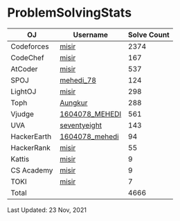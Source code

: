 # ProblemSolvingStats


| OJ | Username | Solve Count |
| -- | -------- | ----------- |
| Codeforces | [misir](https://codeforces.com/profile/misir) | 2374 |
| CodeChef | [misir](https://www.codechef.com/users/misir) | 167 |
| AtCoder | [misir](https://atcoder.jp/users/misir) | 537 |
| SPOJ | [mehedi_78](https://www.spoj.com/users/mehedi_78/) | 124 | 
| LightOJ | [misir](https://lightoj.com/user/misir) | 298 | 
| Toph | [Aungkur](https://toph.co/u/Aungkur) | 288 |
| Vjudge | [1604078_MEHEDI](https://vjudge.net/user/1604078_MEHEDI) | 561 |
| UVA | [seventyeight](https://onlinejudge.org/index.php?option=com_onlinejudge&Itemid=8&page=show_authorstats&userid=896795) | 143 |
| HackerEarth | [1604078_mehedi](https://www.hackerearth.com/@1604078_mehedi) | 94 |
| HackerRank | [misir](https://www.hackerrank.com/misir) | 55 |
| Kattis | [misir](https://open.kattis.com/users/mehedi-hasan-ankur) | 9 |
| CS Academy | [misir](https://csacademy.com/user/misir) | 9 |
| TOKI | [misir](https://tlx.toki.id/profiles/misir) | 7 |
| Total | | 4666 |

Last Updated: 23 Nov, 2021
